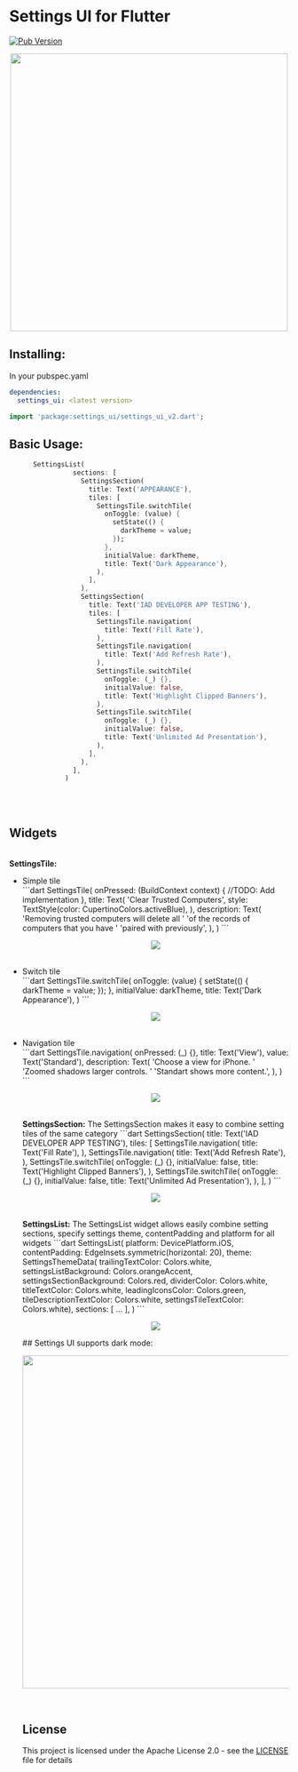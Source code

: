 # Settings UI for Flutter

[![Pub Version](https://img.shields.io/pub/v/settings_ui?color=blueviolet)](https://pub.dev/packages/settings_ui)

<p align="center">
  <img src="https://raw.githubusercontent.com/yako-dev/flutter-settings-ui/master/assets/flutter_settings_ui_logo.png" height="500px">
</p>


## Installing:
In your pubspec.yaml
```yaml
dependencies:
  settings_ui: <latest version>
```
```dart
import 'package:settings_ui/settings_ui_v2.dart';
```


## Basic Usage:
```dart
      SettingsList(
                sections: [
                  SettingsSection(
                    title: Text('APPEARANCE'),
                    tiles: [
                      SettingsTile.switchTile(
                        onToggle: (value) {
                          setState(() {
                            darkTheme = value;
                          });
                        },
                        initialValue: darkTheme,
                        title: Text('Dark Appearance'),
                      ),
                    ],
                  ),
                  SettingsSection(
                    title: Text('IAD DEVELOPER APP TESTING'),
                    tiles: [
                      SettingsTile.navigation(
                        title: Text('Fill Rate'),
                      ),
                      SettingsTile.navigation(
                        title: Text('Add Refresh Rate'),
                      ),
                      SettingsTile.switchTile(
                        onToggle: (_) {},
                        initialValue: false,
                        title: Text('Highlight Clipped Banners'),
                      ),
                      SettingsTile.switchTile(
                        onToggle: (_) {},
                        initialValue: false,
                        title: Text('Unlimited Ad Presentation'),
                      ),
                    ],
                  ),
                ],
              )
```
<br>
<br>

## Widgets
<br>
<b>SettingsTile:</b>
<ul>
<li>Simple tile</li>
```dart
  SettingsTile(
        onPressed: (BuildContext context) {
            //TODO: Add implementation
        },
        title: Text(
           'Clear Trusted Computers',
            style: TextStyle(color: CupertinoColors.activeBlue),
        ),
        description: Text(
            'Removing trusted computers will delete all '
            'of the records of computers that you have '
            'paired with previously',
        ),
  )
```
<p align="center">
  <img src="https://raw.githubusercontent.com/yako-dev/flutter-settings-ui/dev/assets/simple-tile.png" with="600px">
</p>
<br>
<li>Switch tile</li>
```dart
    SettingsTile.switchTile(
        onToggle: (value) {
            setState(() {
                darkTheme = value;
            });
        },
        initialValue: darkTheme,
        title: Text('Dark Appearance'),
    )
```
<p align="center">
  <img src="https://raw.githubusercontent.com/yako-dev/flutter-settings-ui/dev/assets/switch-tile.png" with="600px">
</p>
<br>
<li>Navigation tile</li>
```dart
    SettingsTile.navigation(
        onPressed: (_) {},
        title: Text('View'),
        value: Text('Standard'),
        description: Text(
            'Choose a view for iPhone. '
            'Zoomed shadows larger controls. '
            'Standart shows more content.',
        ),
    )
```
<p align="center">
  <img src="https://raw.githubusercontent.com/yako-dev/flutter-settings-ui/dev/assets/navigation-tile.png" with="600px">
</p>
<br>
<b>SettingsSection:</b>
The SettingsSection makes it easy to combine setting tiles of the same category
```dart
    SettingsSection(
        title: Text('IAD DEVELOPER APP TESTING'),
        tiles: [
            SettingsTile.navigation(
                title: Text('Fill Rate'),
            ),
            SettingsTile.navigation(
                title: Text('Add Refresh Rate'),
            ),
            SettingsTile.switchTile(
                onToggle: (_) {},
                initialValue: false,
                title: Text('Highlight Clipped Banners'),
            ),
            SettingsTile.switchTile(
                onToggle: (_) {},
                initialValue: false,
                title: Text('Unlimited Ad Presentation'),
            ),
        ],
    )
```
<p align="center">
  <img src="https://raw.githubusercontent.com/yako-dev/flutter-settings-ui/dev/assets/settings-section.png" with="600px">
</p>
<br>
<b>SettingsList:</b>
The SettingsList widget allows easily combine setting sections, specify settings theme, contentPadding and platform for all widgets
```dart
    SettingsList(
          platform: DevicePlatform.iOS,
          contentPadding: EdgeInsets.symmetric(horizontal: 20),
          theme: SettingsThemeData(
              trailingTextColor: Colors.white,
              settingsListBackground: Colors.orangeAccent,
              settingsSectionBackground: Colors.red,
              dividerColor: Colors.white,
              titleTextColor: Colors.white,
              leadingIconsColor: Colors.green,
              tileDescriptionTextColor: Colors.white,
              settingsTileTextColor: Colors.white),
          sections: [ ... ],
    )
```
<p align="center">
  <img src="https://raw.githubusercontent.com/yako-dev/flutter-settings-ui/dev/assets/settings-list.png" with="600px">
</p>
## Settings UI supports dark mode:
<p align="center">
  <img src="https://raw.githubusercontent.com/yako-dev/flutter-settings-ui/master/assets/dark_mode_animation.gif" height="600px">
</p>
<br>


## License
This project is licensed under the Apache License 2.0 - see the [LICENSE](LICENSE) file for details
